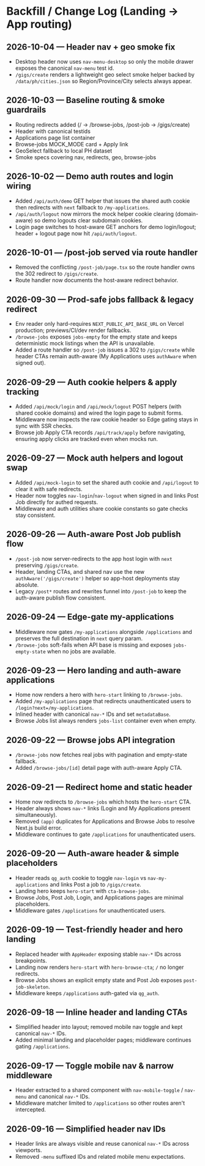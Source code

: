 # Backfill / Change Log (Landing → App routing)

## 2026-10-04 — Header nav + geo smoke fix
- Desktop header now uses `nav-menu-desktop` so only the mobile drawer exposes the canonical `nav-menu` test id.
- `/gigs/create` renders a lightweight geo select smoke helper backed by `/data/ph/cities.json` so Region/Province/City selects always appear.

## 2026-10-03 — Baseline routing & smoke guardrails
- Routing redirects added (/ → /browse-jobs, /post-job → /gigs/create)
- Header with canonical testids
- Applications page list container
- Browse-jobs MOCK_MODE card + Apply link
- GeoSelect fallback to local PH dataset
- Smoke specs covering nav, redirects, geo, browse-jobs

## 2026-10-02 — Demo auth routes and login wiring
- Added `/api/auth/demo` GET helper that issues the shared auth cookie then redirects with `next` fallback to `/my-applications`.
- `/api/auth/logout` now mirrors the mock helper cookie clearing (domain-aware) so demo logouts clear subdomain cookies.
- Login page switches to host-aware GET anchors for demo login/logout; header + logout page now hit `/api/auth/logout`.

## 2026-10-01 — /post-job served via route handler
- Removed the conflicting `/post-job/page.tsx` so the route handler owns the 302 redirect to `/gigs/create`.
- Route handler now documents the host-aware redirect behavior.

## 2026-09-30 — Prod-safe jobs fallback & legacy redirect
- Env reader only hard-requires `NEXT_PUBLIC_API_BASE_URL` on Vercel production; previews/CI/dev render fallbacks.
- `/browse-jobs` exposes `jobs-empty` for the empty state and keeps deterministic mock listings when the API is unavailable.
- Added a route handler so `/post-job` issues a 302 to `/gigs/create` while header CTAs remain auth-aware (My Applications uses `authAware` when signed out).

## 2026-09-29 — Auth cookie helpers & apply tracking
- Added `/api/mock/login` and `/api/mock/logout` POST helpers (with shared cookie domains) and wired the login page to submit forms.
- Middleware now inspects the raw cookie header so Edge gating stays in sync with SSR checks.
- Browse job Apply CTA records `/api/track/apply` before navigating, ensuring apply clicks are tracked even when mocks run.

## 2026-09-27 — Mock auth helpers and logout swap
- Added `/api/mock-login` to set the shared auth cookie and `/api/logout` to clear it with safe redirects.
- Header now toggles `nav-login`/`nav-logout` when signed in and links Post Job directly for authed requests.
- Middleware and auth utilities share cookie constants so gate checks stay consistent.

## 2026-09-26 — Auth-aware Post Job publish flow
- `/post-job` now server-redirects to the app host login with `next` preserving `/gigs/create`.
- Header, landing CTAs, and shared nav use the new `authAware('/gigs/create')` helper so app-host deployments stay absolute.
- Legacy `/post*` routes and rewrites funnel into `/post-job` to keep the auth-aware publish flow consistent.

## 2026-09-24 — Edge-gate my-applications
- Middleware now gates `/my-applications` alongside `/applications` and preserves the full destination in `next` query param.
- `/browse-jobs` soft-fails when API base is missing and exposes `jobs-empty-state` when no jobs are available.

## 2026-09-23 — Hero landing and auth-aware applications
- Home now renders a hero with `hero-start` linking to `/browse-jobs`.
- Added `/my-applications` page that redirects unauthenticated users to `/login?next=/my-applications`.
- Inlined header with canonical `nav-*` IDs and set `metadataBase`.
- Browse Jobs list always renders `jobs-list` container even when empty.

## 2026-09-22 — Browse jobs API integration
- `/browse-jobs` now fetches real jobs with pagination and empty-state fallback.
- Added `/browse-jobs/[id]` detail page with auth-aware Apply CTA.

## 2026-09-21 — Redirect home and static header
- Home now redirects to `/browse-jobs` which hosts the `hero-start` CTA.
- Header always shows `nav-*` links (Login and My Applications present simultaneously).
- Removed `(app)` duplicates for Applications and Browse Jobs to resolve Next.js build error.
- Middleware continues to gate `/applications` for unauthenticated users.

## 2026-09-20 — Auth-aware header & simple placeholders
- Header reads `qg_auth` cookie to toggle `nav-login` vs `nav-my-applications` and links Post a job to `/gigs/create`.
- Landing hero keeps `hero-start` with `cta-browse-jobs`.
- Browse Jobs, Post Job, Login, and Applications pages are minimal placeholders.
- Middleware gates `/applications` for unauthenticated users.

## 2026-09-19 — Test-friendly header and hero landing
- Replaced header with `AppHeader` exposing stable `nav-*` IDs across breakpoints.
- Landing now renders `hero-start` with `hero-browse-cta`; `/` no longer redirects.
- Browse Jobs shows an explicit empty state and Post Job exposes `post-job-skeleton`.
- Middleware keeps `/applications` auth-gated via `qg_auth`.

## 2026-09-18 — Inline header and landing CTAs
- Simplified header into layout; removed mobile nav toggle and kept canonical `nav-*` IDs.
- Added minimal landing and placeholder pages; middleware continues gating `/applications`.

## 2026-09-17 — Toggle mobile nav & narrow middleware
- Header extracted to a shared component with `nav-mobile-toggle` / `nav-menu` and canonical `nav-*` IDs.
- Middleware matcher limited to `/applications` so other routes aren't intercepted.

## 2026-09-16 — Simplified header nav IDs
- Header links are always visible and reuse canonical `nav-*` IDs across viewports.
- Removed `-menu` suffixed IDs and related mobile menu expectations.
